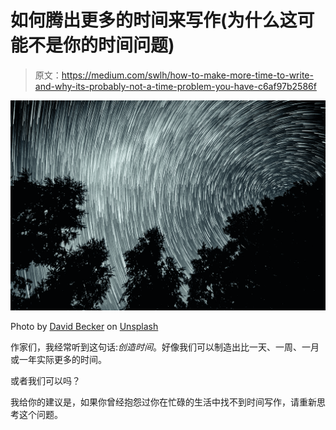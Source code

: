 # 如何腾出更多的时间来写作(为什么这可能不是你的时间问题)

> 原文：<https://medium.com/swlh/how-to-make-more-time-to-write-and-why-its-probably-not-a-time-problem-you-have-c6af97b2586f>

![](img/13656574e127d15818eb890db719d97f.png)

Photo by [David Becker](https://unsplash.com/@beckerworks?utm_source=unsplash&utm_medium=referral&utm_content=creditCopyText) on [Unsplash](https://unsplash.com/search/photos/time-lapse?utm_source=unsplash&utm_medium=referral&utm_content=creditCopyText)

作家们，我经常听到这句话:*创造时间*。好像我们可以制造出比一天、一周、一月或一年实际更多的时间。

或者我们可以吗？

我给你的建议是，如果你曾经抱怨过你在忙碌的生活中找不到时间写作，请重新思考这个问题。